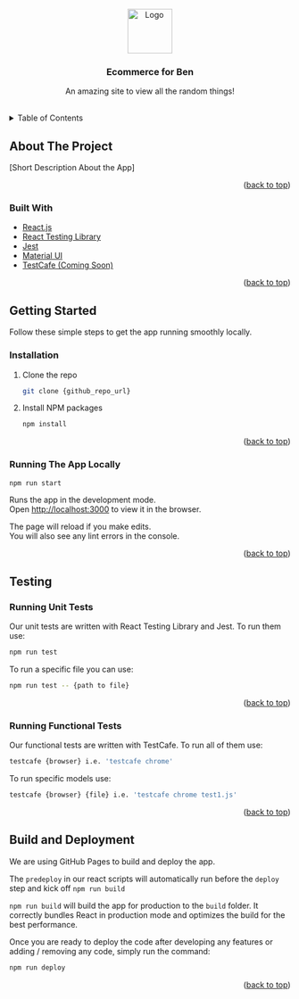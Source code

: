 <div id="top"></div>

<!-- PROJECT LOGO -->
<br />
<div align="center">
  <img src="src/images/meteorite.png" alt="Logo" width="80" height="80">

  <h3 align="center">Ecommerce for Ben</h3>

  <p align="center">
    An amazing site to view all the random things!
    <br />
    <br />
  </p>
</div>

<!-- TABLE OF CONTENTS -->
<details>
  <summary>Table of Contents</summary>
  <ol>
    <li>
      <a href="#about-the-project">About The Project</a>
      <ul>
        <li><a href="#built-with">Built With</a></li>
      </ul>
    </li>
    <li>
      <a href="#getting-started">Getting Started</a>
      <ul>
        <li><a href="#installation">Installation</a></li>
        <li><a href="#running-the-app-locally">Running The App Locally</a></li>
      </ul>
    </li>
    <li>
      <a href="#testing">Testing</a>
      <ul>
        <li><a href='#running-unit-tests'>Running Unit Tests</a></li>
        <li>
          <a href='#running-functional-tests'>Running Functional Tests</a>
        </li>
      </ul>
    </li>
    <li><a href="#build-and-deployment">Build and Deployment</a></li>
  </ol>
</details>

<!-- ABOUT THE PROJECT -->

## About The Project

[Short Description About the App]

<p align="right">(<a href="#top">back to top</a>)</p>

### Built With

- [React.js](https://reactjs.org/)
- [React Testing Library](https://testing-library.com/docs/react-testing-library/intro/)
- [Jest](https://jestjs.io/)
- [Material UI](https://mui.com/)
- [TestCafe (Coming Soon)](https://testcafe.io/)

<p align="right">(<a href="#top">back to top</a>)</p>

<!-- GETTING STARTED -->

## Getting Started

Follow these simple steps to get the app running smoothly locally.

### Installation

1. Clone the repo
   ```sh
   git clone {github_repo_url}
   ```
2. Install NPM packages
   ```sh
   npm install
   ```

<p align="right">(<a href="#top">back to top</a>)</p>

### Running The App Locally

```sh
npm run start
```

Runs the app in the development mode.\
Open [http://localhost:3000](http://localhost:3000) to view it in the browser.

The page will reload if you make edits.\
You will also see any lint errors in the console.

<p align="right">(<a href="#top">back to top</a>)</p>

<!-- TESTING -->

## Testing

### Running Unit Tests

Our unit tests are written with React Testing Library and Jest. To run them use:

```sh
npm run test
```

To run a specific file you can use:

```sh
npm run test -- {path to file}
```

<p align="right">(<a href="#top">back to top</a>)</p>

### Running Functional Tests

Our functional tests are written with TestCafe. To run all of them use:

```sh
testcafe {browser} i.e. 'testcafe chrome'
```

To run specific models use:

```sh
testcafe {browser} {file} i.e. 'testcafe chrome test1.js'
```

<p align="right">(<a href="#top">back to top</a>)</p>

<!-- BUILDING FOR DEPLOYMENT -->

## Build and Deployment

We are using GitHub Pages to build and deploy the app.

The `predeploy` in our react scripts will automatically run before the `deploy` step and kick off `npm run build`

`npm run build` will build the app for production to the `build` folder. It correctly bundles React in production mode and optimizes the build for the best performance.

Once you are ready to deploy the code after developing any features or adding / removing any code, simply run the command:

```sh
npm run deploy
```

<p align="right">(<a href="#top">back to top</a>)</p>
